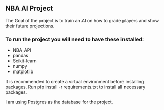 ## NBA AI Project

The Goal of the project is to train an AI on how to grade players and show their future projections.

### To run the project you will need to have these installed:
- NBA_API
- pandas
- Scikit-learn
- numpy
- matplotlib

It is recommended to create a virtual environment before installing packages.
Run pip install -r requirements.txt to install all necessary packages.  

I am using Postgres as the database for the project.
